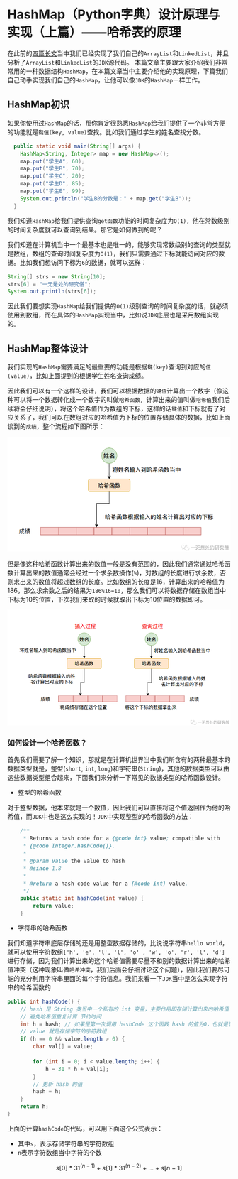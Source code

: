 # HashMap（Python字典）设计原理与实现（上篇）——哈希表的原理

在此前的[四篇长文](https://github.com/Chang-LeHung/CSCore)当中我们已经实现了我们自己的`ArrayList`和`LinkedList`，并且分析了`ArrayList`和`LinkedList`的`JDK`源代码。 本篇文章主要跟大家介绍我们非常常用的一种数据结构`HashMap`，在本篇文章当中主要介绍他的实现原理，下篇我们自己动手实现我们自己的`HashMap`，让他可以像`JDK`的`HashMap`一样工作。

## HashMap初识

如果你使用过`HashMap`的话，那你肯定很熟悉`HashMap`给我们提供了一个非常方便的功能就是`键值(key, value)`查找。比如我们通过学生的姓名查找分数。

```java
  public static void main(String[] args) {
    HashMap<String, Integer> map = new HashMap<>();
    map.put("学生A", 60);
    map.put("学生B", 70);
    map.put("学生C", 20);
    map.put("学生D", 85);
    map.put("学生E", 99);
    System.out.println("学生B的分数是：" + map.get("学生B"));
  }
```

我们知道`HashMap`给我们提供查询`get函数`功能的时间复杂度为`O(1)`，他在常数级别的时间复杂度就可以查询到结果。那它是如何做到的呢？

我们知道在计算机当中一个最基本也是唯一的，能够实现常数级别的查询的类型就是数组，数组的查询时间复杂度为`O(1)`，我们只需要通过下标就能访问对应的数据。比如我们想访问下标为`6`的数据，就可以这样：

```java
String[] strs = new String[10];
strs[6] = "一无是处的研究僧";
System.out.println(strs[6]);
```

因此我们要想实现`HashMap`给我们提供的`O(1)`级别查询的时间复杂度的话，就必须使用到数组，而在具体的`HashMap`实现当中，比如说`JDK`底层也是采用数组实现的。

## HashMap整体设计

我们实现的`HashMap`需要满足的最重要的功能是根据`键(key)`查询到对应的`值(value)`，比如上面提到的根据学生姓名查询成绩。

因此我们可以有一个这样的设计，我们可以根据数据的`键值`计算出一个数字（像这种可以将一个数据转化成一个数字的叫做`哈希函数`，计算出来的值叫做`哈希值`我们后续将会仔细说明），将这个哈希值作为数组的下标，这样的话`键值`和下标就有了对应关系了，我们可以在数组对应的哈希值为下标的位置存储具体的数据，比如上面谈到的`成绩`，整个流程如下图所示：

<img src="../images/hashmap/01-hashmap01.png" style="zoom:80%;" />

但是像这种哈希函数计算出来的数值一般是没有范围的，因此我们通常通过哈希函数计算出来的数值通常会经过一个求余数操作(`%`)，对数组的长度进行求余数，否则求出来的数值将超过数组的长度。比如数组的长度是16，计算出来的哈希值为186，那么求余数之后的结果为`186%16=10`，那么我们可以将数据存储在数组当中下标为10的位置，下次我们来取的时候就取出下标为10位置的数据即可。

<img src="../images/hashmap/01-hashmap02.png" style="zoom:80%;" />

### 如何设计一个哈希函数？

首先我们需要了解一个知识，那就是在计算机世界当中我们所含有的两种最基本的数据类型就是，整型(`short`, `int`, `long`)和字符串(`String`)，其他的数据类型可以由这些数据类型组合起来，下面我们来分析一下常见的数据类型的哈希函数设计。

- 整型的哈希函数

对于整型数据，他本来就是一个数值，因此我们可以直接将这个值返回作为他的哈希值，而`JDK`中也是这么实现的！`JDK`中实现整型的哈希函数的方法：

```java
    /**
     * Returns a hash code for a {@code int} value; compatible with
     * {@code Integer.hashCode()}.
     *
     * @param value the value to hash
     * @since 1.8
     *
     * @return a hash code value for a {@code int} value.
     */
    public static int hashCode(int value) {
        return value;
    }

```

- 字符串的哈希函数

我们知道字符串底层存储的还是用整型数据存储的，比说说字符串`hello world`，就可以使用字符数组`['h', 'e', 'l', 'l', 'o' , 'w', 'o', 'r', 'l', 'd']`进行存储，因为我们计算出来的这个哈希值需要尽量不和别的数据计算出来的哈希值冲突（这种现象叫做`哈希冲突`，我们后面会仔细讨论这个问题），因此我们要尽可能的充分利用字符串里面的每个字符信息。我们来看一下`JDK`当中是怎么实现字符串的哈希函数的

```java
public int hashCode() {
    // hash 是 String 类当中一个私有的 int 变量，主要作用即存储计算出来的哈希值
    // 避免哈希值重复计算 节约时间
    int h = hash; // 如果是第一次调用 hashCode 这个函数 hash 的值为0，也就是说 h 值为 0
    // value 就是存储字符的字符数组
    if (h == 0 && value.length > 0) {
        char val[] = value;

        for (int i = 0; i < value.length; i++) {
            h = 31 * h + val[i];
        }
        // 更新 hash 的值
        hash = h;
    }
    return h;
}
```

上面的计算`hashCode`的代码，可以用下面这个公式表示：

- 其中`s`，表示存储字符串的字符数组
- `n`表示字符数组当中字符的个数

$$
s[0]*31^{(n-1)} + s[1]*31^{(n-2)} + ... + s[n-1]
$$

